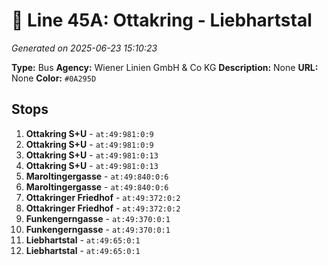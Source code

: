 # 🚌 Line 45A: Ottakring - Liebhartstal

*Generated on 2025-06-23 15:10:23*

**Type:** Bus
**Agency:** Wiener Linien GmbH & Co KG
**Description:** None
**URL:** None
**Color:** `#0A295D`

## Stops

1. **Ottakring S+U** - `at:49:981:0:9`
2. **Ottakring S+U** - `at:49:981:0:9`
3. **Ottakring S+U** - `at:49:981:0:13`
4. **Ottakring S+U** - `at:49:981:0:13`
5. **Maroltingergasse** - `at:49:840:0:6`
6. **Maroltingergasse** - `at:49:840:0:6`
7. **Ottakringer Friedhof** - `at:49:372:0:2`
8. **Ottakringer Friedhof** - `at:49:372:0:2`
9. **Funkengerngasse** - `at:49:370:0:1`
10. **Funkengerngasse** - `at:49:370:0:1`
11. **Liebhartstal** - `at:49:65:0:1`
12. **Liebhartstal** - `at:49:65:0:1`